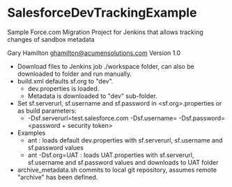 # SalesforceDevTrackingExample
Sample Force.com Migration Project for Jenkins that allows tracking changes of sandbox metadata

Gary Hamilton <ghamilton@acumensolutions.com>
Version 1.0

* Download files to Jenkins job ./workspace folder, can also be downloaded to folder and run manually.
* build.xml defaults sf.org to "dev".
  * dev.properties is loaded.
  * Metadata is downloaded to "dev" sub-folder.
* Set sf.serverurl, sf.username and sf.password in <sf.org>.properties or as build parameters:
  * -Dsf.serverurl=test.salesforce.com -Dsf.username=<username> -Dsf.password=<password + security token>
* Examples
  * ant : loads default dev.properties with sf.serverurl, sf.username and sf.password values
  * ant -Dsf.org=UAT : loads UAT.properties with sf.serverurl, sf.username and sf.password values and downloads to UAT folder
* archive_metadata.sh commits to local git repository, assumes remote "archive" has been defined. 

